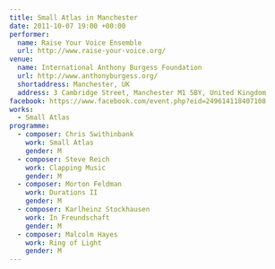 ```yaml
---
title: Small Atlas in Manchester
date: 2011-10-07 19:00 +00:00
performer:
  name: Raise Your Voice Ensemble
  url: http://www.raise-your-voice.org/
venue:
  name: International Anthony Burgess Foundation
  url: http://www.anthonyburgess.org/
  shortaddress: Manchester, UK
  address: 3 Cambridge Street, Manchester M1 5BY, United Kingdom
facebook: https://www.facebook.com/event.php?eid=249614118407108
works:
  - Small Atlas
programme:
  - composer: Chris Swithinbank
    work: Small Atlas
    gender: M
  - composer: Steve Reich
    work: Clapping Music
    gender: M
  - composer: Morton Feldman
    work: Durations II
    gender: M
  - composer: Karlheinz Stockhausen
    work: In Freundschaft
    gender: M
  - composer: Malcolm Hayes
    work: Ring of Light
    gender: M
---
```

